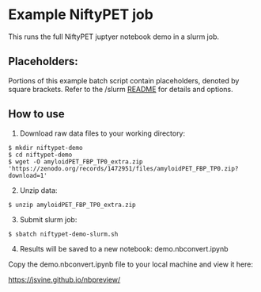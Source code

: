 # Example NiftyPET job

This runs the full NiftyPET juptyer notebook demo in a slurm job.

## Placeholders:

Portions of this example batch script contain placeholders, denoted by square brackets. Refer to the /slurm [README](../../README.md) for details and options.

## How to use

1. Download raw data files to your working directory:

```
$ mkdir niftypet-demo
$ cd niftypet-demo
$ wget -O amyloidPET_FBP_TP0_extra.zip 'https://zenodo.org/records/1472951/files/amyloidPET_FBP_TP0.zip?download=1'
```

2. Unzip data:

```
$ unzip amyloidPET_FBP_TP0_extra.zip
```

3. Submit slurm job:

```
$ sbatch niftypet-demo-slurm.sh
```

4. Results will be saved to a new notebook: demo.nbconvert.ipynb

Copy the demo.nbconvert.ipynb file to your local machine and view it here:

https://jsvine.github.io/nbpreview/
